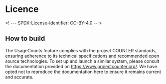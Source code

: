 # Licence

<! --- SPDX-License-Identifier: CC-BY-4.0  -- >

## How to build

The UsageCounts feature complies with the project COUNTER standards, ensuring adherence to its technical specifications and recommended open source technologies. To set up and launch a similar system, please consult the documentation provided on https://www.projectcounter.org/. We have opted not to reproduce the documentation here to ensure it remains current and accurate.
